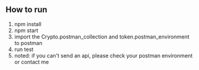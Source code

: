 ## How to run

1. npm install
2. npm start
3. import the Crypto.postman_collection and token.postman_environment to postman
4. run test
5. noted: if you can't send an api, please check your postman environment or contact me